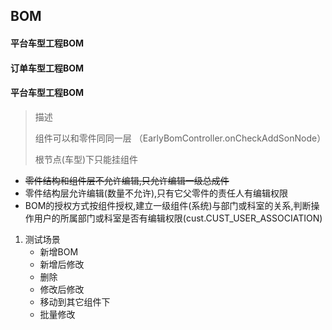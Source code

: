 ## BOM

#### 平台车型工程BOM

#### 订单车型工程BOM



#### 平台车型工程BOM

> 描述
>
> 组件可以和零件同同一层 （EarlyBomController.onCheckAddSonNode）
>
> 根节点(车型)下只能挂组件

- ~~零件结构和组件层不允许编辑,只允许编辑一级总成件~~
- 零件结构层允许编辑(数量不允许),只有它父零件的责任人有编辑权限
- BOM的授权方式按组件授权,建立一级组件(系统)与部门或科室的关系,判断操作用户的所属部门或科室是否有编辑权限(cust.CUST_USER_ASSOCIATION)

1. 测试场景
   - 新增BOM
   - 新增后修改
   - 删除
   - 修改后修改
   - 移动到其它组件下
   - 批量修改



